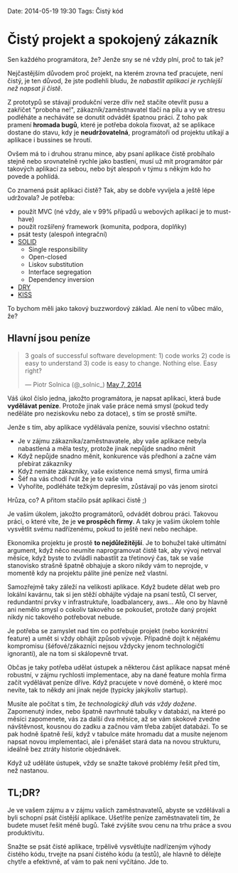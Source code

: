 Date: 2014-05-19 19:30
Tags: Čistý kód

# Čistý projekt a spokojený zákazník

Sen každého programátora, že? Jenže sny se né vždy plní, proč to tak je?

Nejčastějším důvodem proč projekt, na kterém zrovna teď pracujete, není čistý, je ten důvod, že jste podlehli bludu, že *nabastlit aplikaci je rychlejší než napsat ji čistě*.

Z prototypů se stávají produkční verze dřív než stačíte otevřít pusu a zakřičet "proboha ne!", zákazník/zaměstnavatel tlačí na pilu a vy ve stresu podléháte a necháváte se donutit odvádět špatnou práci.
Z toho pak pramení **hromada bugů**, které je potřeba dokola fixovat, až se aplikace dostane do stavu, kdy je **neudržovatelná**, programátoři od projektu utíkají a aplikace i bussines se hroutí.

Ovšem má to i druhou stranu mince, aby psaní aplikace čistě probíhalo stejně nebo srovnatelně rychle jako bastlení, musí už mít programátor pár takových aplikací za sebou, 
nebo být alespoň v týmu s někým kdo ho povede a pohlídá.

Co znamená psát aplikaci čistě? Tak, aby se dobře vyvíjela a ještě lépe udržovala? Je potřeba:

- použít MVC (né vždy, ale v 99% případů u webových aplikací je to must-have)
- použít rozšířený framework (komunita, podpora, doplňky)
- psát testy (alespoň integrační)
- <a href="http://en.wikipedia.org/wiki/SOLID_(object-oriented_design)">SOLID</a>
	- Single responsibility
	- Open-closed
	- Liskov substitution
	- Interface segregation
	- Dependency inversion
- [DRY](http://en.wikipedia.org/wiki/Don't_repeat_yourself)
- [KISS](http://en.wikipedia.org/wiki/KISS_principle)

To bychom měli jako takový buzzwordový základ. Ale není to vůbec málo, že?


## Hlavní jsou peníze

<blockquote class="twitter-tweet" lang="en"><p>3 goals of successful software development: 1) code works 2) code is easy to understand 3) code is easy to change. Nothing else. Easy right?</p>&mdash; Piotr Solnica (@_solnic_) <a href="https://twitter.com/_solnic_/statuses/464014158187741184">May 7, 2014</a></blockquote>

Váš úkol číslo jedna, jakožto programátora, je napsat aplikaci, která bude **vydělávat peníze**.
Protože jinak vaše práce nemá smysl (pokud tedy neděláte pro neziskovku nebo za dotace), s tím se prostě smiřte.

Jenže s tím, aby aplikace vydělávala peníze, souvisí všechno ostatní:

- Je v zájmu zákazníka/zaměstnavatele, aby vaše aplikace nebyla nabastlená a měla testy, protože jinak nepůjde snadno měnit
- Když nepůjde snadno měnit, konkurence vás předhoní a začne vám přebírat zákazníky
- Když nemáte zákazníky, vaše existence nemá smysl, firma umírá
- Šéf na vás chodí řvát že je to vaše vina
- Vyhoříte, podléháte težkým depresím, zůstávají po vás jenom sirotci

Hrůza, co? A přitom stačilo psát aplikaci čistě ;)

Je vašim úkolem, jakožto programátorů, odvádět dobrou práci. Takovou práci, o které víte, že je **ve prospěch firmy**.
A taky je vašim úkolem tohle vysvětlit svému nadřízenému, pokud to ještě neví nebo nechápe.

Ekonomika projektu je prostě **to nejdůležitější**. Je to bohužel také ultimátní argument,
když něco neumíte naprogramovat čistě tak, aby vývoj netrval měsíce, když byste to zvládli nabastlit za třetinový čas,
tak se vaše stanovisko strašně špatně obhajuje a skoro nikdy vám to neprojde, v momentě kdy na projektu pálíte jiné peníze než vlastní.

Samozřejmě taky záleží na velikosti aplikace. Když budete dělat web pro lokální kavárnu,
tak si jen stěží obhájíte výdaje na psaní testů, CI server, redundantní prvky v infrastruktuře, loadbalancery, aws...
Ale ono by hlavně ani nemělo smysl o cokoliv takového se pokoušet, protože daný projekt nikdy nic takového potřebovat nebude.

Je potřeba se zamyslet nad tím co potřebuje projekt (nebo konkrétní feature) a umět si vždy obhájit způsob vývoje.
Případně dojít k nějakému kompromisu (šéfové/zákazníci nejsou vždycky jenom technologičtí ignoranti), ale na tom si skálopevně trvat.

Občas je taky potřeba udělat ústupek a některou část aplikace napsat méně robustní, v zájmu rychlosti implementace,
aby na dané feature mohla firma začít vydělávat peníze dříve. Když pracujete v nové doméně, o které moc nevíte, tak to někdy ani jinak nejde (typicky jakýkoliv startup).

Musíte ale počítat s tím, že *technologický dluh vás vždy dožene*. Zapomenutý index, nebo špatně navrhnuté tabulky v databázi,
na které po měsíci zapomenete, vás za další dva měsíce, až se vám skokově zvedne návštěvnost, kousnou do zadku a začnou vám třeba zabíjet databázi.
To se pak hodně špatně řeší, když v tabulce máte hromadu dat a musíte nejenom napsat novou implementaci, ale i přenášet stará data na novou strukturu, 
ideálně bez ztráty historie objednávek.

Když už uděláte ústupek, vždy se snažte takové problémy řešit před tím, než nastanou.


## TL;DR?

Je ve vašem zájmu a v zájmu vašich zaměstnavatelů, abyste se vzdělávali a byli schopní psát čistější aplikace.
Ušetříte peníze zaměstnavateli tím, že budete muset řešit méně bugů. Také zvýšíte svou cenu na trhu práce a svou produktivitu.

Snažte se psát čisté aplikace, trpělivě vysvětlujte nadřízeným výhody čistého kódu, trvejte na psaní čistého kódu (a testů),
ale hlavně to dělejte chytře a efektivně, ať vám to pak není vyčítáno. Jde to.
